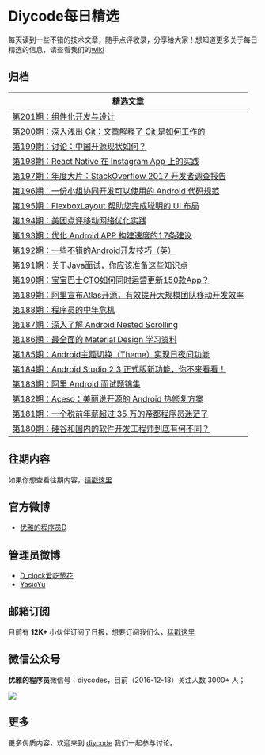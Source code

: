 # Diycode每日精选

每天读到一些不错的技术文章，随手点评收录，分享给大家！想知道更多关于每日精选的信息，请查看我们的[wiki](https://github.com/DiyCodes/code_news/wiki)

## 归档

|	精选文章	|
| -------- |
| [第201期：组件化开发与设计](dialy_news/2017/03/第201期：组件化开发与设计.md) |
| [第200期：深入浅出 Git：文章解释了 Git 是如何工作的](dialy_news/2017/03/第200期：深入浅出%20Git：文章解释了%20Git%20是如何工作的%20.md) |
| [第199期：讨论：中国开源现状如何？](dialy_news/2017/03/第199期：讨论：中国开源现状如何？.md) |
| [第198期：React Native 在 Instagram App 上的实践](dialy_news/2017/03/第198期：React%20Native%20在%20Instagram%20App%20上的实践.md) |
| [第197期：年度大片：StackOverflow 2017 开发者调查报告](dialy_news/2017/03/第197期：年度大片：Stack%20Overflow%202017%20开发者调查报告.md) |
| [第196期：一份小组协同开发可以使用的 Android 代码规范 ](dialy_news/2017/03/第196期：一份小组协同开发可以使用的%20Android%20代码规范%20.md) |
| [第195期：FlexboxLayout 帮助您完成聪明的 UI 布局](dialy_news/2017/03/第195期：FlexboxLayout%20帮助您完成聪明的%20UI%20布局.md) |
| [第194期：美团点评移动网络优化实践](dialy_news/2017/03/第194期：美团点评移动网络优化实践.md) |
| [第193期：优化 Android APP 构建速度的17条建议](dialy_news/2017/03/第193期：优化%20Android%20APP%20构建速度的17条建议.md) |
| [第192期：一些不错的Android开发技巧（英）](dialy_news/2017/03/第192期：一些不错的Android开发技巧（英）.md) |
| [第191期：关于Java面试，你应该准备这些知识点](dialy_news/2017/03/第191期：关于Java面试，你应该准备这些知识点.md) |
| [第190期：宝宝巴士CTO如何同时运营更新150款App？](dialy_news/2017/03/第190期：宝宝巴士CTO如何同时运营更新150款App？.md) 	|
| [第189期：阿里宣布Atlas开源，有效提升大规模团队移动开发效率](dialy_news/2017/03/第189期：阿里宣布Atlas开源，有效提升大规模团队移动开发效率.md)|
| [第188期：程序员的中年危机](dialy_news/2017/03/第188期：程序员的中年危机.md)|
| [第187期：深入了解 Android Nested Scrolling](dialy_news/2017/03/第187期：深入了解%20Android%20Nested%20Scrolling%20.md)|
| [第186期：最全面的 Material Design 学习资料](dialy_news/2017/03/第186期：最全面的%20Material%20Design%20学习资料.md)|
| [第185期：Android主题切换（Theme）实现日夜间功能](dialy_news/2017/03/第185期：Android主题切换（Theme）实现日夜间功能.md) |
| [第184期：Android Studio 2.3 正式版新功能，你不来看看！](dialy_news/2017/03/第184期：Android%20Studio%202.3%20正式版新功能，你不来看看！.md) |
| [第183期：阿里 Android 面试题锦集](dialy_news/2017/03/第183期：阿里%20Android%20面试题锦集.md) |
| [第182期：Aceso：美丽说开源的 Android 热修复方案](dialy_news/2017/03/第182期：Aceso：美丽说开源的%20Android%20热修复方案.md) |
| [第181期：一个税前年薪超过 35 万的帝都程序员迷茫了](dialy_news/2017/03/第181期：一个税前年薪超过%2035%20万的帝都程序员迷茫了.md) |
| [第180期：硅谷和国内的软件开发工程师到底有何不同？](dialy_news/2017/03/第180期：硅谷和国内的软件开发工程师到底有何不同？.md) |

## 往期内容

如果你想查看往期内容，[请戳这里](dialy_news/)

## 官方微博

- [优雅的程序员D](http://weibo.com/u/5891258264?topnav=1&wvr=6&topsug=1&is_all=1)

## 管理员微博

- [D_clock爱吃葱花](http://weibo.com/2480694892/profile?rightmod=1&wvr=6&mod=personinfo&is_all=1)
- [YasicYu](http://weibo.com/3917305697/profile?rightmod=1&wvr=6&mod=personinfo&is_all=1)

## 邮箱订阅

目前有 **12K+** 小伙伴订阅了日报，想要订阅我们么，[猛戳这里](http://list.qq.com/cgi-bin/qf_invite?id=d469993d2c888e971c0fbb2309c4d84256968386b126b967)

## 微信公众号

**优雅的程序员**微信号：diycodes，目前（2016-12-18）关注人数 3000+ 人；

![](http://diycode.b0.upaiyun.com/photo/2016/f031fc25263f7294711038efa72ae579.jpg)

## 更多

更多优质内容，欢迎来到 [diycode](http://diycode.cc/) 我们一起参与讨论。
